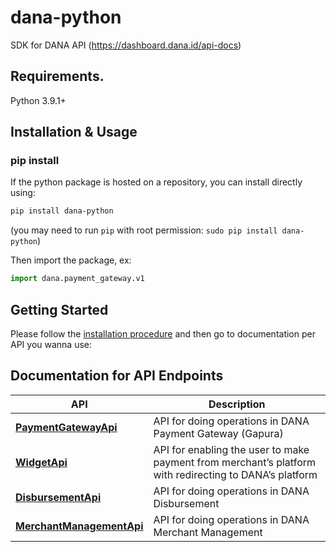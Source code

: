 # dana-python
SDK for DANA API (https://dashboard.dana.id/api-docs) 

## Requirements.

Python 3.9.1+

## Installation & Usage
### pip install

If the python package is hosted on a repository, you can install directly using:

```sh
pip install dana-python
```

(you may need to run `pip` with root permission: `sudo pip install dana-python`)

Then import the package, ex:
```python
import dana.payment_gateway.v1
```

## Getting Started

Please follow the [installation procedure](#installation--usage) and then go to documentation per API you wanna use:

## Documentation for API Endpoints

API | Description
------------- | -------------
[**PaymentGatewayApi**](docs/payment_gateway/v1/PaymentGatewayApi.md) | API for doing operations in DANA Payment Gateway (Gapura)
[**WidgetApi**](docs/widget/v1/WidgetApi.md) | API for enabling the user to make payment from merchant’s platform with redirecting to DANA’s platform
[**DisbursementApi**](docs/disbursement/v1/DisbursementApi.md) | API for doing operations in DANA Disbursement
[**MerchantManagementApi**](docs/merchant_management/v1/MerchantManagementApi.md) | API for doing operations in DANA Merchant Management
